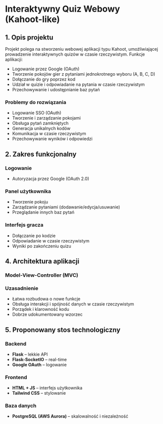 # Interaktywny Quiz Webowy (Kahoot-like)

## 1. Opis projektu

Projekt polega na stworzeniu webowej aplikacji typu Kahoot, umożliwiającej prowadzenie interaktywnych quizów w czasie rzeczywistym. Funkcje aplikacji:

- Logowanie przez Google (OAuth)
- Tworzenie pokojów gier z pytaniami jednokrotnego wyboru (A, B, C, D)
- Dołączanie do gry poprzez kod
- Udział w quizie i odpowiadanie na pytania w czasie rzeczywistym
- Przechowywanie i udostępnianie baz pytań

### Problemy do rozwiązania

- Logowanie SSO (OAuth)
- Tworzenie i zarządzanie pokojami
- Obsługa pytań zamkniętych
- Generacja unikalnych kodów
- Komunikacja w czasie rzeczywistym
- Przechowywanie wyników i odpowiedzi

## 2. Zakres funkcjonalny

### Logowanie

- Autoryzacja przez Google (OAuth 2.0)

### Panel użytkownika

- Tworzenie pokoju
- Zarządzanie pytaniami (dodawanie/edycja/usuwanie)
- Przeglądanie innych baz pytań

### Interfejs gracza

- Dołączanie po kodzie
- Odpowiadanie w czasie rzeczywistym
- Wyniki po zakończeniu quizu

## 4. Architektura aplikacji

### Model-View-Controller (MVC)

### Uzasadnienie

- Łatwa rozbudowa o nowe funkcje
- Obsługa interakcji i spójność danych w czasie rzeczywistym
- Porządek i klarowność kodu
- Dobrze udokumentowany wzorzec

## 5. Proponowany stos technologiczny

### Backend

- **Flask** – lekkie API
- **Flask-SocketIO** – real-time
- **Google OAuth** – logowanie

### Frontend

- **HTML + JS** – interfejs użytkownika
- **Tailwind CSS** – stylowanie

### Baza danych

- **PostgreSQL (AWS Aurora)** – skalowalność i niezależność

